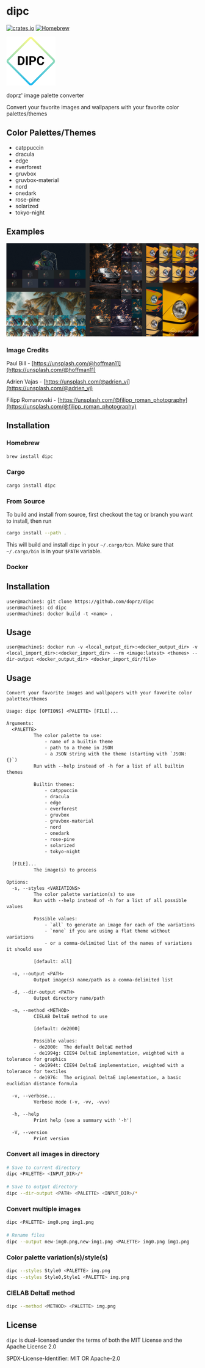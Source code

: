 # dipc

[![crates.io](https://img.shields.io/crates/v/dipc)](https://crates.io/crates/dipc)
[![Homebrew](https://img.shields.io/homebrew/v/dipc)](https://formulae.brew.sh/formula/dipc)

<picture>
    <source media="(prefers-color-scheme: dark)" srcset="images/dipc_dark.png">
    <img alt="dipc light icon" src="images/dipc_light.png">
</picture>

doprz' image palette converter

Convert your favorite images and wallpapers with your favorite color palettes/themes

## Color Palettes/Themes

- catppuccin
- dracula
- edge
- everforest
- gruvbox
- gruvbox-material
- nord
- onedark
- rose-pine
- solarized
- tokyo-night

## Examples

![dipc examples](images/dipc_examples.png)

### Image Credits

Paul Bill - [https://unsplash.com/@hoffman11](https://unsplash.com/@hoffman11)

Adrien Vajas - [https://unsplash.com/@adrien_vj](https://unsplash.com/@adrien_vj)

Filipp Romanovski - [https://unsplash.com/@filipp_roman_photography](https://unsplash.com/@filipp_roman_photography)

## Installation

### Homebrew

```sh
brew install dipc
```

### Cargo

```sh
cargo install dipc
```

### From Source

To build and install from source, first checkout the tag or branch you want to install, then run

```sh
cargo install --path .
```

This will build and install `dipc` in your `~/.cargo/bin`. Make sure that `~/.cargo/bin` is in your `$PATH` variable.

### Docker
## Installation

```
user@machine$: git clone https://github.com/doprz/dipc
user@machine$: cd dipc
user@machine$: docker build -t <name> .
```

## Usage

```
user@machine$: docker run -v <local_output_dir>:<docker_output_dir> -v <local_import_dir>:<docker_import_dir> --rm <image:latest> <themes> --dir-output <docker_output_dir> <docker_import_dir/file>
```


## Usage

```
Convert your favorite images and wallpapers with your favorite color palettes/themes

Usage: dipc [OPTIONS] <PALETTE> [FILE]...

Arguments:
  <PALETTE>
          The color palette to use:
              - name of a builtin theme
              - path to a theme in JSON
              - a JSON string with the theme (starting with `JSON: {}`)
          Run with --help instead of -h for a list of all builtin themes

          Builtin themes:
              - catppuccin
              - dracula
              - edge
              - everforest
              - gruvbox
              - gruvbox-material
              - nord
              - onedark
              - rose-pine
              - solarized
              - tokyo-night

  [FILE]...
          The image(s) to process

Options:
  -s, --styles <VARIATIONS>
          The color palette variation(s) to use
          Run with --help instead of -h for a list of all possible values

          Possible values:
              - `all` to generate an image for each of the variations
              - `none` if you are using a flat theme without variations
              - or a comma-delimited list of the names of variations it should use

          [default: all]

  -o, --output <PATH>
          Output image(s) name/path as a comma-delimited list

  -d, --dir-output <PATH>
          Output directory name/path

  -m, --method <METHOD>
          CIELAB DeltaE method to use

          [default: de2000]

          Possible values:
          - de2000:  The default DeltaE method
          - de1994g: CIE94 DeltaE implementation, weighted with a tolerance for graphics
          - de1994t: CIE94 DeltaE implementation, weighted with a tolerance for textiles
          - de1976:  The original DeltaE implementation, a basic euclidian distance formula

  -v, --verbose...
          Verbose mode (-v, -vv, -vvv)

  -h, --help
          Print help (see a summary with '-h')

  -V, --version
          Print version
```

### Convert all images in directory

```sh
# Save to current directory
dipc <PALETTE> <INPUT_DIR>/*

# Save to output directory
dipc --dir-output <PATH> <PALETTE> <INPUT_DIR>/*
```

### Convert multiple images

```sh
dipc <PALETTE> img0.png img1.png

# Rename files
dipc --output new-img0.png,new-img1.png <PALETTE> img0.png img1.png
```

### Color palette variation(s)/style(s)

```sh
dipc --styles Style0 <PALETTE> img.png
dipc --styles Style0,Style1 <PALETTE> img.png
```

### CIELAB DeltaE method

```sh
dipc --method <METHOD> <PALETTE> img.png
```

## License

`dipc` is dual-licensed under the terms of both the MIT License and the Apache License 2.0

SPDX-License-Identifier: MIT OR Apache-2.0
